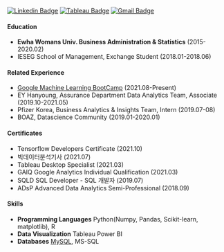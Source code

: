 
<div>
  
[![Linkedin Badge](https://img.shields.io/badge/-LinkedIn-blue?style=flat-square&logo=Linkedin&logoColor=white&link=https://www.linkedin.com/in/jiinleee/)](https://www.linkedin.com/in/jiinleee/)   [![Tableau Badge](https://img.shields.io/badge/-Tableau-lightgrey?style=flat-square&logo=Tableau&logoColor=white&link=https://public.tableau.com/profile/jiin.lee#!/?newProfile=&activeTab=0/)](https://public.tableau.com/profile/jiin.lee#!/?newProfile=&activeTab=0/)   [![Gmail Badge](https://img.shields.io/badge/Gmail-d14836?style=flat-square&logo=Gmail&logoColor=white&link=mailto:genieyi0308@gmail.com)](mailto:genieyi0308@gmail.com)		

#### Education
- **Ewha Womans Univ. Business Administration & Statistics** (2015-2020.02)
- IESEG School of Management, Exchange Student (2018.01-2018.06)
  
#### Related Experience  
- [Google Machine Learning BootCamp](https://developers-kr.googleblog.com/2021/07/mlbootcamp21.html) (2021.08-Present)
- EY Hanyoung, Assurance Department Data Analytics Team, Associate (2019.10-2021.05)
- Pfizer Korea, Business Analytics & Insights Team, Intern (2019.07-08)
- BOAZ, Datascience Community (2019.01-2020.01)
  
#### Certificates

- Tensorflow Developers Certificate (2021.10)
- 빅데이터분석기사 (2021.07)
- Tableau Desktop Specialist (2021.03)
- GAIQ Google Analytics Individual Qualification (2021.03)
- SQLD SQL Developer - SQL 개발자 (2019.07)
- ADsP Advanced Data Analytics Semi-Professional (2018.09)
  
#### Skills   
  
- **Programming Languages**  Python(Numpy, Pandas, Scikit-learn, matplotlib), R
- **Data Visualization**  Tableau Power BI
- **Databases**  [MySQL](https://github.com/ttobaegi/MySQL), MS-SQL
  

